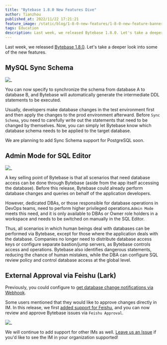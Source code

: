 ```yaml
---
title: "Bytebase 1.8.0 New Features Dive"
author: Tianzhou
published_at: 2022/11/22 17:21:21
feature_image: /static/blog/1-8-0-new-features/1-8-0-new-feature-banner.webp
tags: Education
description: Last week, we released Bytebase 1.8.0. Let's take a deeper look into the new features - MySQL Sync Schema, Admin Mode for SQL Editor, and External Approval via Feishu.
---
```


Last week, we released [Bytebase 1.8.0](/changelog/bytebase-1-8-0). Let's take a deeper look into some of the new features.

## MySQL Sync Schema

![_](/static/blog/1-8-0-new-features/mysql-sync-schema.webp)

You can now specify to synchronize the schema from database A to database B, and Bytebase will automatically generate the intermediate DDL statements to be executed.

Usually, developers make database changes in the test environment first and then apply the changes to the prod environment afterward. Before `Sync Schema`, you need to carefully write out the statements that need to be changed by themselves. Now, you can simply let Bytebase know which database schema needs to be applied to the target database.

We are planning to add Sync Schema support for PostgreSQL soon.

## Admin Mode for SQL Editor

![_](/static/blog/1-8-0-new-features/sql-editor-admin-mode.webp)

A key selling point of Bytebase is that all scenarios that need database access can be done through Bytebase (aside from the app itself accessing the database). Before this release, Bytebase could already perform database changes and queries on behalf of the application developers.

However, dedicated DBAs, or those responsible for database operations in DevOps teams, need to perform higher privileged operations.`Admin Mode` meets this need, and it is only available to DBAs or Owner role holders in a workspace and needs to be switched on manually in the SQL Editor.

Thus, all scenarios in which human beings deal with databases can be performed via Bytebase, except for those where the application deals with the database. Companies no longer need to distribute database access keys or configure separate bastion/jump servers, as Bytebase controls access and operations. Bytebase also identifies dangerous statements, reducing the chance of human mistakes, while the DBA can configure SQL review policy and control database access at the global level.

## External Approval via Feishu (Lark)

Previously, you could configure to [get database change notifications via Webhook](/blog/get-database-change-notification-via-webhook).

Some users mentioned that they would like to approve changes directly in IM. In this release, we first [added support for Feishu](/docs/administration/webhook-integration/external-approval), and you can now review and approve Bytebase issues via `Feishu Approval`.

![_](/static/blog/1-8-0-new-features/feishu-approval.webp)

We will continue to add support for other IMs as well. [Leave us an Issue](https://github.com/bytebase/bytebase) if you'd like to see the IM in your organization supported!
